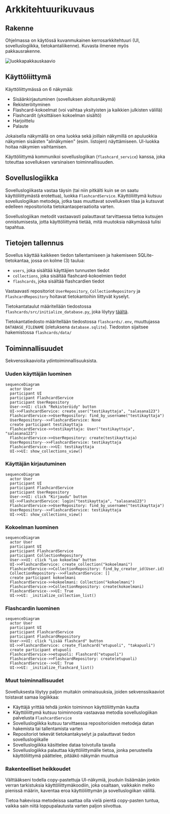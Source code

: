 # Arkkitehtuurikuvaus

## Rakenne

Ohjelmassa on käytössä kuvanmukainen kerrosarkkitehtuuri (UI, sovelluslogiikka, tietokantaliikenne). Kuvasta ilmenee myös pakkausrakenne.

![luokkapakkauskaavio](https://github.com/user-attachments/assets/94e6a492-e709-41d1-b8e6-77e8123ae1b3)

## Käyttöliittymä

Käyttöliittymässä on 6 näkymää:
- Sisäänkirjautuminen (sovelluksen aloitusnäkymä)
- Rekisteröityminen
- Flashcard-kokoelmat (voi vaihtaa yksityisten ja kaikkien julkisten välillä)
- Flashcardit (yksittäisen kokoelman sisältö)
- Harjoittelu
- Palaute

Jokaisella näkymällä on oma luokka sekä joillain näkymillä on apuluokkia näkymien sisäisten "alinäkymien" (esim. listojen) näyttämiseen. UI-luokka hoitaa näkymien vaihtamisen.

Käyttöliittymä kommunikoi sovelluslogiikan (`flashcard_service`) kanssa, joka toteuttaa sovelluksen varsinaisen toiminnallisuuden.

## Sovelluslogiikka

Sovelluslogiikasta vastaa täysin (tai niin pitkälti kuin se on saatu käyttöliittymästä erotettua), luokka `FlashcardService`.
Käyttöliittymä kutsuu sovelluslogiikan metodeja, jotka taas muuttavat sovelluksen tilaa ja kutsuvat edelleen repositorioita tietokantaoperaatioita varten.

Sovelluslogiikan metodit vastaavasti palauttavat tarvittaessa tietoa kutsujen onnistumisesta, jotta käyttöliittymä tietää, mitä muutoksia näkymässä tulisi tapahtua.

## Tietojen tallennus

Sovellus käyttää kaikkeen tiedon tallentamiseen ja hakemiseen SQLite-tietokantaa, jossa on kolme (3) taulua:
- `users`, joka sisältää käyttäjien tunnusten tiedot
- `collections`, joka sisältää flashcard-kokoelmien tiedot
- `flashcards`, joka sisältää flashcardien tiedot

Vastaavasti repositoriot `UserRepository`, `CollectionRepository` ja `FlashcardRepository` hoitavat tietokantoihin liittyvät kyselyt.

Tietokantataulut määritellään tiedostossa `flashcards/src/initialize_database.py`, joka löytyy [täältä](https://github.com/Cherrybowll/ohte-harjoitustyo/blob/master/flashcards/src/initialize_database.py).

Tietokantatiedosto määritellään tiedostossa `flashcards/.env`, muuttujassa `DATABASE_FILENAME` (oletuksena `database.sqlite`).
Tiedoston sijaitsee hakemistossa `flashcards/data/`

## Toiminnallisuudet

Sekvenssikaavioita ydintoiminnallisuuksista.

### Uuden käyttäjän luominen
```mermaid
sequenceDiagram
  actor User
  participant UI
  participant FlashcardService
  participant UserRepository
  User->>UI: click "Rekisteröidy" button
  UI->>FlashcardService: create_user("testikayttaja", "salasana123")
  FlashcardService->>UserRepository: find_by_username("testikayttaja")
  UserRepository-->>FlashcardService: None
  create participant testikayttaja
  FlashcardService->>testikayttaja: User("testikayttaja", "salasana123")
  FlashcardService->>UserRepository: create(testikayttaja)
  UserRepository-->>FlashcardService: testikayttaja
  FlashcardService-->>UI: testikayttaja
  UI->>UI: show_collections_view()
```


### Käyttäjän kirjautuminen
```mermaid
sequenceDiagram
  actor User
  participant UI
  participant FlashcardService
  participant UserRepository
  User->>UI: click "Kirjaudu" button
  UI->>FlashcardService: login("testikayttaja", "salasana123")
  FlashcardService->>UserRepository: find_by_username("testikayttaja")
  UserRepository-->>FlashcardService: testikayttaja
  UI->>UI: show_collections_view()
```

### Kokoelman luominen
```mermaid
sequenceDiagram
  actor User
  participant UI
  participant FlashcardService
  participant CollectionRepository
  User->>UI: click "Luo kokoelma" button
  UI->>FlashcardService: create_collection("kokoelmani")
  FlashcardService->>CollectionRepository: find_by_creator_id(User.id)
  CollectionRepository-->>FlashcardService: []
  create participant kokoelmani
  FlashcardService->>kokoelmani: Collection("kokoelmani")
  FlashcardService->>CollectionRepository: create(kokoelmani)
  FlashcardService-->>UI: True
  UI->>UI: _initialize_collection_list()
```

### Flashcardin luominen
```mermaid
sequenceDiagram
  actor User
  participant UI
  participant FlashcardService
  participant FlashcardRepository
  User->>UI: click "Lisää flashcard" button
  UI->>FlashcardService: create_flashcard("etupuoli", "takapuoli")
  create participant etupuoli
  FlashcardService->>etupuoli: Flashcard("etupuoli")
  FlashcardService->>FlashcardRepository: create(etupuoli)
  FlashcardService-->>UI: True
  UI->>UI: _initialize_flashcard_list()
```

### Muut toiminnallisuudet

Sovelluksesta löytyy paljon muitakin ominaisuuksia, joiden sekvenssikaaviot toistavat samaa logiikkaa:
- Käyttäjä yrittää tehdä jonkin toiminnon käyttöliittymän kautta
- Käyttöliittymä kutsuu toiminnosta vastaavaa metodia sovelluslogiikan palvelusta `FlashcardService`
- Sovelluslogiikka kutsuu tarvittaessa repositorioiden metodeja datan hakemista tai tallentamista varten
- Repositoriot tekevät tietokantakyselyt ja palauttavat tiedon sovelluslogiikalle
- Sovelluslogiikka käsittelee dataa toivotulla tavalla
- Sovelluslogiikka palauttaa käyttöliittymälle tietoa, jonka perusteella käyttöliittymä päättelee, pitääkö näkymän muuttua

### Rakenteelliset heikkoudet

Välttääkseni todella copy-pastettuja UI-näkymiä, jouduin lisäämään jonkin verran tarkistuksia käyttöliittymäkoodiin, joka osaltaan,
vaikkakin melko pienissä määrin, kaventaa eroa käyttöliittymän ja sovelluslogiikan välillä.

Tietoa hakevissa metodeissa saattaa olla vielä pientä copy-pasten tuntua, vaikka sain niitä loppupalautusta varten paljon siivottua.
